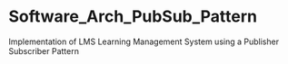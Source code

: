 # Software_Arch_PubSub_Pattern
Implementation of LMS Learning Management System using a Publisher Subscriber Pattern
